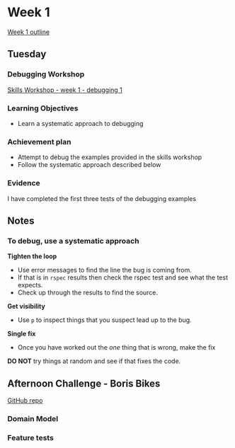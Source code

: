# Week 1

[Week 1 outline](https://github.com/makersacademy/course/blob/master/week_outlines.md#week-1)

## Tuesday

### Debugging Workshop

[Skills Workshop - week 1 - debugging 1](https://github.com/makersacademy/skills-workshops/tree/master/week-1/debugging_1)

### Learning Objectives

- Learn a systematic approach to debugging

### Achievement plan

- Attempt to debug the examples provided in the skills workshop
- Follow the systematic approach described below

### Evidence

I have completed the first three tests of the debugging examples

## Notes

### To debug, use a systematic approach

**Tighten the loop**
- Use error messages to find the line the bug is coming from.
- If that is in `rspec` results then check the rspec test and see what the test expects.
- Check up through the results to find the source.

**Get visibility**
- Use `p` to inspect things that you suspect lead up to the bug.

**Single fix**
- Once you have worked out the _one_ thing that is wrong, make the fix

**DO NOT** try things at random and see if that fixes the code.

## Afternoon Challenge - Boris Bikes

[GitHub repo](https://github.com/hturnbull93/boris-bikes)

### Domain Model

### Feature tests